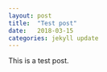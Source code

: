 ```yaml
---
layout: post
title:  "Test post"
date:   2018-03-15
categories: jekyll update
---
```



This is a test post.